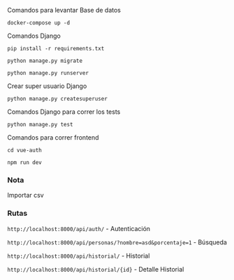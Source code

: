 
Comandos para levantar Base de datos

```docker-compose up -d```

Comandos Django

```pip install -r requirements.txt```

```python manage.py migrate```

```python manage.py runserver```

Crear super usuario Django

```python manage.py createsuperuser```

Comandos Django para correr los tests

```python manage.py test```

Comandos para correr frontend

```cd vue-auth```

```npm run dev```


### Nota
Importar csv

### Rutas

``` http://localhost:8000/api/auth/ ``` - Autenticación

``` http://localhost:8000/api/personas/?nombre=asd&porcentaje=1 ``` - Búsqueda

``` http://localhost:8000/api/historial/ ``` - Historial

``` http://localhost:8000/api/historial/{id} ``` - Detalle Historial